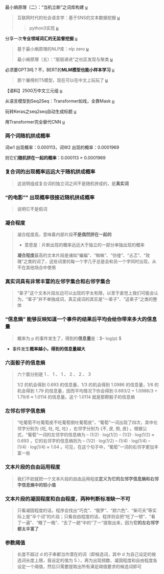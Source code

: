 

最小熵原理（二）：“当机立断”之词库构建 [u](https://www.spaces.ac.cn/archives/5476)

> 互联网时代的社会语言学：基于SNS的文本数据挖掘 [u](http://www.matrix67.com/blog/archives/5044)
>
> > python3实现 [u](https://github.com/yanghanxy/New-Word-Detection)



分享一次**专业领域词汇的无监督挖掘** [u](https://kexue.fm/archives/6540)

> 基于最小熵原理的NLP库：nlp zero [u](https://kexue.fm/archives/5597)
>
> 最小熵原理（五）：“层层递进”之社区发现与聚类 [u](https://kexue.fm/archives/7006)



必须要GPT3吗？不，BERT的**MLM模型也能小样本学习** [u](https://kexue.fm/archives/7764)

> 那个屠榜的T5模型，现在可以在中文上玩玩了 [u](https://kexue.fm/archives/7867)



【语料】2500万中文三元组 [u](https://kexue.fm/archives/4359)



从语言模型到Seq2Seq：Transformer如戏，全靠Mask [u](https://www.spaces.ac.cn/archives/6933)

玩转Keras之seq2seq自动生成标题 [u](https://www.spaces.ac.cn/archives/5861)

用Transformer完全替代CNN [u](https://zhuanlan.zhihu.com/p/266311690)





### 两个词随机拼成概率

词w1 出现概率：0.000113，词W2 出现的概率：0.0001969

则它们**随机拼在一起的概率**：0.000113 × 0.0001969



### 复合词的出现概率远远大于随机拼成概率

> 这说明组成复合词的独立词之间不是随机拼成的，是**真实词**



### “的电影”" 出现概率很接近随机拼成概率

> 说明它不是假词



### 凝合程度

> 凝合程度高，意味着内部片段**不是偶然拼在一起的**
>
> - 意思是：片断出现的概率远远大于独立的一部分单独出现的概率
>
> **凝合程度**最高的文本片段是诸如“蝙蝠”、“蜘蛛”、“彷徨”、“忐忑”、“玫瑰”之类的词了，这些词里的每一个字几乎总是会和另一个字同时出现，从不在其他场合中使用





### 真实词具有非常丰富的左邻字集合和右邻字集合

> “辈子”这个文本片段左边可以出现的字太有限，以至于直觉上我们可能会认为，“辈子”并不单独成词，真正成词的其实是“一辈子”、“这辈子”之类的整体



### “信息熵” 能够反映知道一个事件的结果后平均会给你带来多大的信息量

> 概率为 p 的事件发生了，得到的**信息量**是：$– log(p) $ 

- 事件发生**概率越小，得到的信息量越大**



### 六面骰子的信息熵

> 六个面分别是 1 、 1 、 1 、 2 、 2 、 3 
>
> 1/2 的机会得到 0.693 的信息量，1/3 的机会得到 1.0986 的信息量，1/6 的机会得到 1.79 的信息量，因而平均情况下你会得到 0.693/2 + 1.0986/3 + 1.79/6 ≈ 1.0114 的信息量。这个 1.0114 就是那颗骰子的信息熵



### 左邻右邻字信息熵

> “吃葡萄不吐葡萄皮不吃葡萄倒吐葡萄皮”，“葡萄”一词出现了四次，其中左邻字分别为 {吃, 吐, 吃, 吐} ，右邻字分别为 {不, 皮, 倒, 皮} 。根据公式，“葡萄”一词的左邻字的信息熵为 – (1/2) · log(1/2) – (1/2) · log(1/2) ≈ 0.693 ，它的右邻字的信息熵则为 – (1/2) · log(1/2) – (1/4) · log(1/4) – (1/4) · log(1/4) ≈ 1.04 。可见，在这个句子中，“葡萄”一词的右邻字更加丰富一些



### 文本片段的自由运用程度

> 我们不妨就把一个文本片段的自由运用程度**定义为它的左邻字信息熵和右邻字信息熵中的较小值**



### 文本片段的凝固程度和自由程度，两种判断标准缺一不可

> 只看凝固程度的话，程序会找出“巧克”、“俄罗”、“颜六色”、“柴可夫”等实际上是“半个词”的片段；只看自由程度的话，程序则会把“吃了一顿”、“看了一遍”、“睡了一晚”、“去了一趟”中的“了一”提取出来，因为**它的左右邻字都太丰富了**



### 参数阈值

> 长度不超过 d 的子串都当作潜在的词（即候选词，其中 d 为自己设定的候选词长度上限，我设定的值为 5 ），再为出现频数、凝固程度和自由程度各设定一个阈值，然后只需要提取出所有满足阈值要求的候选词即可





